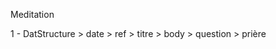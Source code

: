 Meditation

1 - DatStructure
    > date
    > ref
    > titre
    > body
    > question
    > prière
